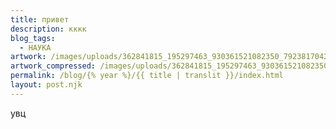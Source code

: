 ```yaml
---
title: привет
description: кккк
blog_tags:
  - НАУКА
artwork: /images/uploads/362841815_195297463_930361521082350_7923817042515047013_n.jpg
artwork_compressed: /images/uploads/362841815_195297463_930361521082350_7923817042515047013_n.webp
permalink: /blog/{% year %}/{{ title | translit }}/index.html
layout: post.njk
---
```

увц